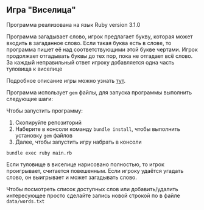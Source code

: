## Игра "Виселица"
Программа реализована на язык Ruby version 3.1.0

Программа загадывает слово, игрок предлагает букву, которая может входить в загаданное слово. Если такая буква есть в слове, то программа пишет её над соответствующими этой букве чертами. Игрок продолжает отгадывать буквы до тех пор, пока не отгадает всё слово. За каждый неправильный ответ  игроку добавляется одна часть туловища к виселице

Подробное описание игры можно узнать <a href="https://ru.wikipedia.org/wiki/Виселица_(игра)" title="тут">тут</a>.

Программа использует `gem` файлы, для запуска программы выполнить следующие шаги:

  Чтобы запустить программу:

  1. Скопируйте репозиторий
  2. Наберите в консоли команду `bundle install`, чтобы выполнить установку `gem` файлов
  3. Далее, чтобы запустить игру набрать в консоли

  ```
  bundle exec ruby main.rb
  ```

Если туловище в виселице нарисовано полностью, то  игрок проигрывает, считается повешенным. Если игроку удаётся угадать слово, он выигрывает и может загадывать слово.

Чтобы посмотреть список доступных слов или добавить/удалить интересующее просто сделайте запись новой строкой по в файле ```data/words.txt```
